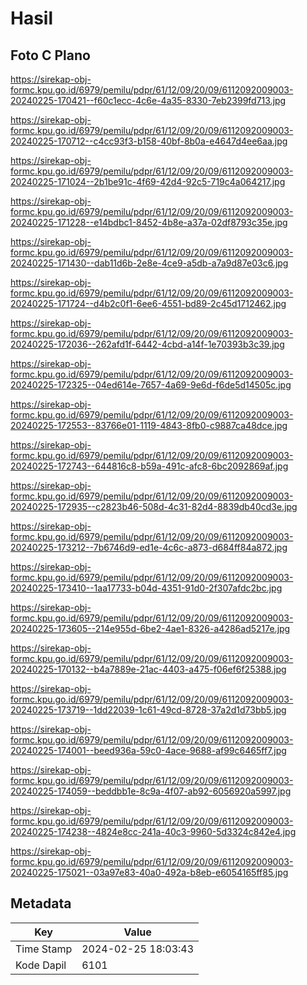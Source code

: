 # Hasil

## Foto C Plano

https://sirekap-obj-formc.kpu.go.id/6979/pemilu/pdpr/61/12/09/20/09/6112092009003-20240225-170421--f60c1ecc-4c6e-4a35-8330-7eb2399fd713.jpg

https://sirekap-obj-formc.kpu.go.id/6979/pemilu/pdpr/61/12/09/20/09/6112092009003-20240225-170712--c4cc93f3-b158-40bf-8b0a-e4647d4ee6aa.jpg

https://sirekap-obj-formc.kpu.go.id/6979/pemilu/pdpr/61/12/09/20/09/6112092009003-20240225-171024--2b1be91c-4f69-42d4-92c5-719c4a064217.jpg

https://sirekap-obj-formc.kpu.go.id/6979/pemilu/pdpr/61/12/09/20/09/6112092009003-20240225-171228--e14bdbc1-8452-4b8e-a37a-02df8793c35e.jpg

https://sirekap-obj-formc.kpu.go.id/6979/pemilu/pdpr/61/12/09/20/09/6112092009003-20240225-171430--dab11d6b-2e8e-4ce9-a5db-a7a9d87e03c6.jpg

https://sirekap-obj-formc.kpu.go.id/6979/pemilu/pdpr/61/12/09/20/09/6112092009003-20240225-171724--d4b2c0f1-6ee6-4551-bd89-2c45d1712462.jpg

https://sirekap-obj-formc.kpu.go.id/6979/pemilu/pdpr/61/12/09/20/09/6112092009003-20240225-172036--262afd1f-6442-4cbd-a14f-1e70393b3c39.jpg

https://sirekap-obj-formc.kpu.go.id/6979/pemilu/pdpr/61/12/09/20/09/6112092009003-20240225-172325--04ed614e-7657-4a69-9e6d-f6de5d14505c.jpg

https://sirekap-obj-formc.kpu.go.id/6979/pemilu/pdpr/61/12/09/20/09/6112092009003-20240225-172553--83766e01-1119-4843-8fb0-c9887ca48dce.jpg

https://sirekap-obj-formc.kpu.go.id/6979/pemilu/pdpr/61/12/09/20/09/6112092009003-20240225-172743--644816c8-b59a-491c-afc8-6bc2092869af.jpg

https://sirekap-obj-formc.kpu.go.id/6979/pemilu/pdpr/61/12/09/20/09/6112092009003-20240225-172935--c2823b46-508d-4c31-82d4-8839db40cd3e.jpg

https://sirekap-obj-formc.kpu.go.id/6979/pemilu/pdpr/61/12/09/20/09/6112092009003-20240225-173212--7b6746d9-ed1e-4c6c-a873-d684ff84a872.jpg

https://sirekap-obj-formc.kpu.go.id/6979/pemilu/pdpr/61/12/09/20/09/6112092009003-20240225-173410--1aa17733-b04d-4351-91d0-2f307afdc2bc.jpg

https://sirekap-obj-formc.kpu.go.id/6979/pemilu/pdpr/61/12/09/20/09/6112092009003-20240225-173605--214e955d-6be2-4ae1-8326-a4286ad5217e.jpg

https://sirekap-obj-formc.kpu.go.id/6979/pemilu/pdpr/61/12/09/20/09/6112092009003-20240225-170132--b4a7889e-21ac-4403-a475-f06ef6f25388.jpg

https://sirekap-obj-formc.kpu.go.id/6979/pemilu/pdpr/61/12/09/20/09/6112092009003-20240225-173719--1dd22039-1c61-49cd-8728-37a2d1d73bb5.jpg

https://sirekap-obj-formc.kpu.go.id/6979/pemilu/pdpr/61/12/09/20/09/6112092009003-20240225-174001--beed936a-59c0-4ace-9688-af99c6465ff7.jpg

https://sirekap-obj-formc.kpu.go.id/6979/pemilu/pdpr/61/12/09/20/09/6112092009003-20240225-174059--beddbb1e-8c9a-4f07-ab92-6056920a5997.jpg

https://sirekap-obj-formc.kpu.go.id/6979/pemilu/pdpr/61/12/09/20/09/6112092009003-20240225-174238--4824e8cc-241a-40c3-9960-5d3324c842e4.jpg

https://sirekap-obj-formc.kpu.go.id/6979/pemilu/pdpr/61/12/09/20/09/6112092009003-20240225-175021--03a97e83-40a0-492a-b8eb-e6054165ff85.jpg


## Metadata

| Key        | Value               |
| ---------- | ------------------- |
| Time Stamp | 2024-02-25 18:03:43 |
| Kode Dapil | 6101                |



